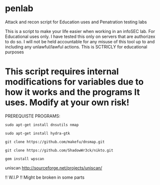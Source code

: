 # penlab
Attack and recon script for Education uses and Penatration testing labs

This  is a script to make your life easier when working in an  infoSEC lab. 
For Educational uses only.  I have tested this only on servers that are authorizex to do so. 
I will not be held accountable for any misuse of this tool up to and including any unlawful/lawful actions.
This is SCTRICLY for educational purposes



# This script requires internal modifications for variables due to how it works and the programs It uses. Modify at your own risk!



PREREQUISTE PROGRAMS:

`sudo apt-get install dnsutils nmap`

`sudo apt-get install hydra-gtk`

`git clone https://github.com/makefu/dnsmap.git`

`git clone https://github.com/ShadowWr3ck/nikto.git`

`gem install wpscan`

uniscan
  http://sourceforge.net/projects/uniscan/



!! W.I.P !!
Might be broken in some parts

